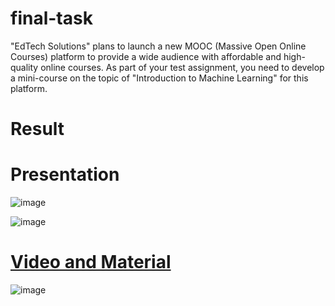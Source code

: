 # final-task
"EdTech Solutions" plans to launch a new MOOC (Massive Open Online Courses) platform to provide a wide audience with affordable and high-quality online courses. As part of your test assignment, you need to develop a mini-course on the topic of "Introduction to Machine Learning" for this platform.

# Result

# Presentation

![image](https://github.com/fjfeg/final-task/assets/153439663/879c3b42-fea1-4c79-a101-c39d8ec96f8a)

![image](https://github.com/fjfeg/final-task/assets/153439663/07265b30-c7a2-4b47-b262-2040fc5914a1)

# [Video and Material](https://drive.google.com/drive/u/0/folders/1x5hN9_p7DuVbyABh5e0zomPXpmFVjUCQ)

![image](https://github.com/fjfeg/final-task/assets/153439663/7dcd9db9-08fb-41da-9c26-6e0e5b7c4b80)



